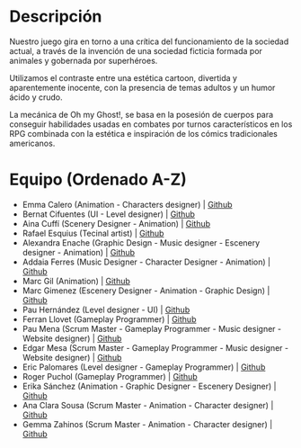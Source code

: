 # Descripción

Nuestro juego gira en torno a una crítica del funcionamiento de la sociedad actual, a través de la invención de una sociedad ficticia formada por animales y gobernada por superhéroes. 

Utilizamos el contraste entre una estética cartoon, divertida y aparentemente inocente, con la presencia de temas adultos y un humor ácido y crudo. 

La mecánica de Oh my Ghost!, se basa en la posesión de cuerpos para conseguir habilidades usadas en combates por turnos característicos en los RPG combinada con la estética e inspiración de los cómics tradicionales americanos. 

# Equipo (Ordenado A-Z)
- Emma Calero (Animation - Characters designer) | [Github](github.com/emmaacalero)
- Bernat Cifuentes (UI - Level designer) | [Github](github.com/itsBernii)
- Aina Cuffí (Scenery Designer - Animation) | [Github](github.com/ainact)
- Rafael Esquius (Tecinal artist) | [Github](github.com/SRRafael8)
- Alexandra Enache (Graphic Design - Music designer - Escenery designer - Animation) | [Github](github.com/alexandrae01)
- Addaia Ferres (Music Designer - Character Designer - Animation) | [Github](github.com/booStudiooEdu)
- Marc Gil (Animation) | [Github](github.com/markiiish)
- Marc Gimenez (Escenery Designer - Animation - Graphic Design) | [Github](github.com/kithus)
- Pau Hernández (Level designer - UI) | [Github](github.com/PauHeer)
- Ferran Llovet (Gameplay Programmer) | [Github](github.com/Ferran-LX)
- Pau Mena (Scrum Master - Gameplay Programmer - Music designer - Website designer) | [Github](github.com/PauMenaTorres)
- Edgar Mesa (Scrum Master - Gameplay Programmer - Music designer - Website designer) | [Github](github.com/edgarmd1)
- Eric Palomares (Level designer - Gameplay Programmer) | [Github](github.com/Errico6)
- Roger Puchol (Gameplay Programmer) | [Github](github.com/Ropuce)
- Erika Sánchez (Animation - Graphic Designer - Escenery Designer) | [Github](github.com/eriiikaa)
- Ana Clara Sousa (Scrum Master - Animation - Character designer) | [Github](github.com/Prilipimpim)
- Gemma Zahinos (Scrum Master - Animation - Character designer) | [Github](github.com/GemmaUPC)

